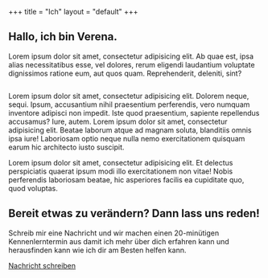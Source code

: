 +++
title = "Ich"
layout = "default"
+++

<h2>Hallo, ich bin Verena.</h2>

Lorem ipsum dolor sit amet, consectetur adipisicing elit. Ab quae est, ipsa alias necessitatibus esse, vel dolores, rerum eligendi laudantium voluptate dignissimos ratione eum, aut quos quam. Reprehenderit, deleniti, sint?

<div class="image-halfe">
<img class="text-wrap" src="/img/verena.jpg" alt="">
</div>

Lorem ipsum dolor sit amet, consectetur adipisicing elit. Dolorem neque, sequi. Ipsum, accusantium nihil praesentium perferendis, vero numquam inventore adipisci non impedit. Iste quod praesentium, sapiente repellendus accusamus? Iure, autem.
Lorem ipsum dolor sit amet, consectetur adipisicing elit. Beatae laborum atque ad magnam soluta, blanditiis omnis ipsa iure! Laboriosam optio neque nulla nemo exercitationem quisquam earum hic architecto iusto suscipit.

Lorem ipsum dolor sit amet, consectetur adipisicing elit. Et delectus perspiciatis quaerat ipsum modi illo exercitationem non vitae! Nobis perferendis laboriosam beatae, hic asperiores facilis ea cupiditate quo, quod voluptas.

<div class="call-to-action">
	 <h2>Bereit etwas zu verändern? Dann lass uns reden!</h2>
	 <p>Schreib mir eine Nachricht und wir machen einen 20-minütigen Kennenlerntermin aus damit ich mehr über dich erfahren kann und herausfinden kann wie ich dir am Besten helfen kann.</p>

<div class="button-action-container">
	<a href="mailto:verena@verenaortlieb.de" target="_blank">
		<div class="button-action">
		Nachricht schreiben
		</div>
	</a>
</div>
</div>
